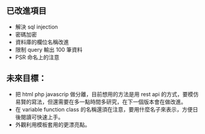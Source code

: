 ## 已改進項目
* 解決 sql injection
* 密碼加密
* 資料庫的欄位名稱改進
* 限制 query 輸出 100 筆資料 
* PSR 命名上的注意

## 未來目標：
* 把 html php javascrip 做分離，目前想用的方法是用 rest api 的方式，要模仿易賢的寫法，但還需要在多一點時間多研究，在下一個版本會在做改進。
* 在 variable function class 的名稱還須在注意，要用什麼名子來表示，方便日後閱讀可快速上手。
* 外觀利用模板套用的更漂亮點。
